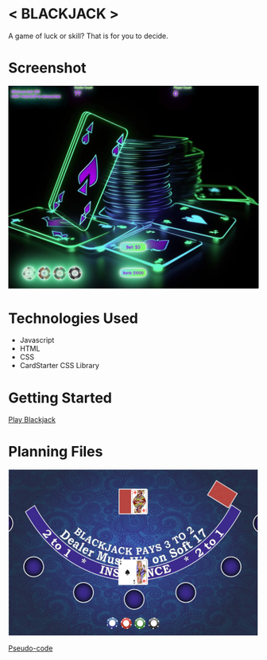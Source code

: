 # < BLACKJACK >

A game of luck or skill? That is for you to decide.

# Screenshot

![](imgs/screenshot/screenshot.png)

# Technologies Used

* Javascript
* HTML
* CSS
* CardStarter CSS Library

# Getting Started
[Play Blackjack](https://stuartemery96.github.io/Blackjack/)

# Planning Files
![Wireframe](planning/Wireframe.png)

[Pseudo-code](planning/Blackjack%20Pseudo-code.html)
